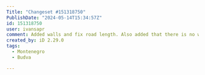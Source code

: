 ```yaml
---
Title: "Changeset #151318750"
PublishDate: "2024-05-14T15:34:57Z"
id: 151318750
user: ivansapr
comment: Added walls and fix road length. Also added that there is no weelchair access through main entrance
created_by: iD 2.29.0
tags:
  - Montenegro
  - Budva

---
```

